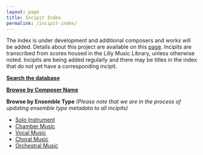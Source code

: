 ```yaml
---
layout: page
title: Incipit Index
permalink: /incipit-index/
---
```

The index is under development and additional composers and works will be added. Details about this project are available on this [page](https://annakijas1.github.io/rebalancing-music-canon/about/). Incipits are transcribed from scores housed in the Lilly Music Library, unless otherwise noted. Incipits are being added regularly and there may be titles in the index that do not yet have a corresponding incipit.

**[Search the database](https://rebalancing-music-canon.com/_pages/search/)**

**[Browse by Composer Name](https://rebalancing-music-canon.com/composer/)**

**Browse by Ensemble Type** *(Please note that we are in the process of updating ensemble type metadata to all incipits)*
* [Solo Instrument](https://rebalancing-music-canon.com/solo)
* [Chamber Music](https://rebalancing-music-canon.com/chamber)
* [Vocal Music](https://rebalancing-music-canon.com/vocal)
* [Choral Music](https://rebalancing-music-canon.com/choral)
* [Orchestral Music](https://rebalancing-music-canon.com/orchestra)
